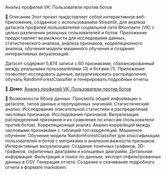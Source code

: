 Анализ профилей VK: Пользователи против ботов


📖 Описание
Этот проект представляет собой интерактивное веб-приложение, созданное с использованием Streamlit, для анализа датасета профилей пользователей социальной сети ВКонтакте (VK) с целью различения реальных пользователей и ботов. Приложение предоставляет возможности для исследования данных, статистического анализа, анализа признаков, корреляционного анализа, обучения модели машинного обучения и создания интерактивных визуализаций.

Датасет содержит 5,874 записи с 60 признаками, сбалансированный между реальными пользователями (0) и ботами (1). Приложение позволяет исследовать данные, визуализировать распределения, обучать RandomForestClassifier и генерировать подробные отчеты.

🔗 **Демо**: [Анализ профилей VK: Пользователи против ботов](https://users-vs-bots-pqw5owqtcpbcao2ap6i9ct.streamlit.app/)

🚀 Возможности
Обзор данных: Просмотр общей информации о датасете, типов данных и пропущенных значений.
Статистический анализ: Исследование описательной статистики и распределений числовых признаков.
Исследование признаков: Визуализация распределений признаков и их сравнение по классам (пользователи против ботов).
Корреляционный анализ: Анализ корреляций между числовыми признаками с таблицей топ-корреляций.
Машинное обучение: Обучение модели RandomForestClassifier для классификации пользователей и ботов с метриками и анализом важности признаков.
Интерактивные визуализации: Создание точечных графиков, 3D-графиков, скрипичных диаграмм и кольцевых диаграмм.
Детальная информация: Фильтрация и поиск по данным, экспорт отфильтрованных данных в CSV.
Генерация отчета: Создание и скачивание подробного отчета в формате markdown.
